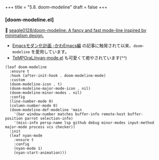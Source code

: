 +++
title = "5.8. doom-modeline"
draft = false
+++
### [doom-modeline.el]
🔗 [seagle0128/doom-modeline: A fancy and fast mode-line inspired by minimalism design.](https://github.com/seagle0128/doom-modeline) 

* [Emacsモダン化計画 -かわEmacs編](https://qiita.com/Ladicle/items/feb5f9dce9adf89652cf) の記事に触発されて以来、`doom-modeline` を愛用しています。 
* [TeMPOraL/nyan-mode.el](https://github.com/TeMPOraL/nyan-mode) も可愛くて癒やされています(^^)

```emacs-lisp
(leaf doom-modeline
  :ensure t
  :hook (after-init-hook . doom-modeline-mode)
  :custom
  (doom-modeline-icon . t)
  (doom-modeline-major-mode-icon . nil)
  (doom-modeline-minor-modes . nil)
  :config
  (line-number-mode 0)
  (column-number-mode 0)
  (doom-modeline-def-modeline 'main
    '(bar window-number matches buffer-info remote-host buffer-position parrot selection-info)
    '(misc-info persp-name lsp github debug minor-modes input-method major-mode process vcs checker))
  :init
  (leaf nyan-mode
	:ensure t
	:config
	(nyan-mode 1)
	(nyan-start-animation)))
```
